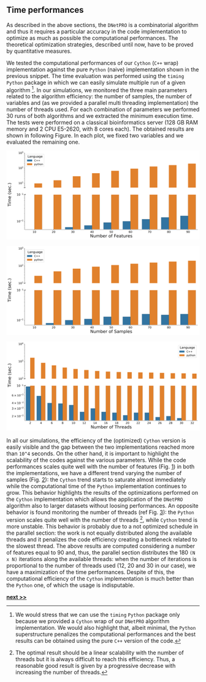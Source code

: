 ## Time performances

As described in the above sections, the `DNetPRO` is a combinatorial algorithm and thus it requires a particular accuracy in the code implementation to optimize as much as possible the computational performances.
The theoretical optimization strategies, described until now, have to be proved by quantitative measures.

We tested the computational performances of our `Cython` (`C++` wrap) implementation against the pure `Python` (naive) implementation shown in the previous snippet.
The time evaluation was performed using the `timing` `Python` package in which we can easily simulate multiple run of a given algorithm [^1].
In our simulations, we monitored the three main parameters related to the algorithm efficiency: the number of samples, the number of variables and (as we provided a parallel multi threading implementation) the number of threads used.
For each combination of parameters we performed 30 runs of both algorithms and we extracted the minimum execution time.
The tests were performed on a classical bioinformatics server (128 GB RAM memory and 2 CPU E5-2620, with 8 cores each).
The obtained results are shown in following Figure.
In each plot, we fixed two variables and we evaluated the remaining one.

![Execution time of `DNetPRO` algorithm. We compare the execution time between pure-`Python` (orange) and `Cython` (blue, `C++` wrap) implementation. Execution time in function of the number of variables (the number of samples and the number of threads are kept fixed).](../../../../img/features_timing.svg)

![Execution time of `DNetPRO` algorithm. We compare the execution time between pure-`Python` (orange) and `Cython` (blue, `C++` wrap) implementation. Execution time in function of the number of samples (the number of variables and the number of threads are kept fixed).](../../../../img/samples_timing.svg)

![Execution time of `DNetPRO` algorithm. We compare the execution time between pure-`Python` (orange) and `Cython` (blue, `C++` wrap) implementation. Execution time in function of the number of threads (the number of variables and the number of samples are kept fixed).](../../../../img/nth_timing.svg)

In all our simulations, the efficiency of the (optimized) `Cython` version is easily visible and the gap between the two implementations reached more than `10^4` seconds.
On the other hand, it is important to highlight the scalability of the codes against the various parameters.
While the code performances scales quite well with the number of features (Fig. [1](../../../../img/features_timing.svg)) in both the implementations, we have a different trend varying the number of samples (Fig. [2](../../../../img/samples_timing.svg)): the `Cython` trend starts to saturate almost immediately while the computational time of the `Python` implementation continues to grow.
This behavior highlights the results of the optimizations performed on the `Cython` implementation which allows the application of the `DNetPRO` algorithm also to larger datasets without loosing performances.
An opposite behavior is found monitoring the number of threads (ref Fig. [3](../../../../img/nth_timing.svg)): the `Python` version scales quite well with the number of threads [^2], while `Cython` trend is more unstable.
This behavior is probably due to a not optimized schedule in the parallel section: the work is not equally distributed along the available threads and it penalizes the code efficiency creating a bottleneck related to the slowest thread.
The above results are computed considering a number of features equal to 90 and, thus, the parallel section distributes the 180 `(N x N)` iterations along the available threads: when the number of iterations is proportional to the number of threads used (12, 20 and 30 in our case), we have a maximization of the time performances.
Despite of this, the computational efficiency of the `Cython` implementation is much better than the `Python` one, of which the usage is indisputable.


[^1]: We would stress that we can use the `timing` `Python` package only because we provided a `Cython` wrap of our `DNetPRO` algorithm implementation. We would also highlight that, albeit minimal, the `Python` superstructure penalizes the computational performances and the best results can be obtained using the pure `C++` version of the code.

[^2]: The optimal result should be a linear scalability with the number of threads but it is always difficult to reach this efficiency. Thus, a reasonable good result is given by a progressive decrease with increasing the number of threads.

[**next >>**](../Synapse/README.md)